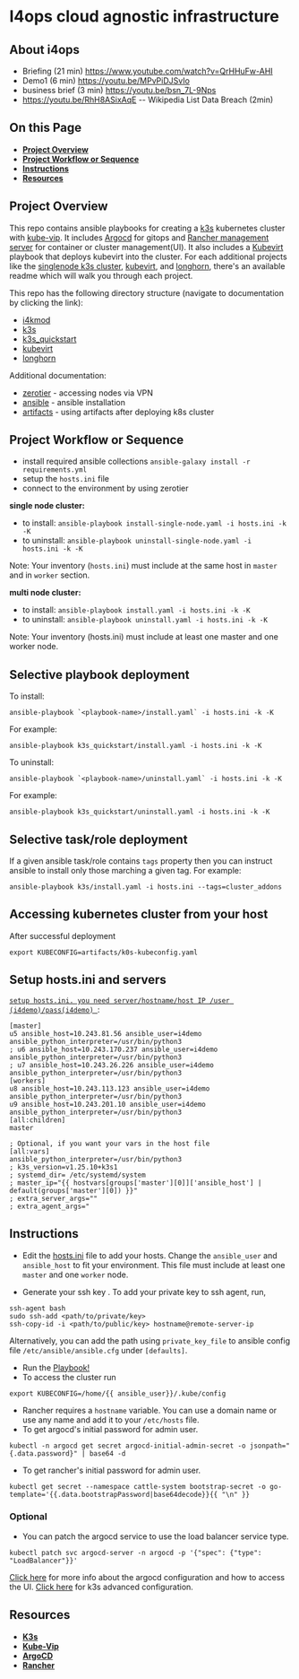 # I4ops cloud agnostic infrastructure

## About i4ops

- Briefing (21 min) https://www.youtube.com/watch?v=QrHHuFw-AHI
- Demo1 (6 min) https://youtu.be/MPvPiDJSvIo
- business brief (3 min) https://youtu.be/bsn_7L-9Nps
- https://youtu.be/RhH8ASixAqE -- Wikipedia List Data Breach (2min)

## On this Page
- [**Project Overview**](#project)
- [**Project Workflow or Sequence**](#flow)
- [**Instructions**](#instructions)
- [**Resources**](#res)

## Project Overview <a id='project'></a>
This repo contains ansible playbooks for creating a [k3s](https://docs.k3s.io/) kubernetes cluster with [kube-vip](https://kube-vip.io/docs/installation/). It includes [Argocd](https://argo-cd.readthedocs.io/en/stable/) for gitops and [Rancher management server](https://ranchermanager.docs.rancher.com/v2.5/pages-for-subheaders/install-upgrade-on-a-kubernetes-cluster) for container or cluster management(UI). It also includes a [Kubevirt](./kubevirt) playbook that deploys kubevirt into the cluster. For each additional projects like the [singlenode k3s cluster](https://github.com/hubbertsmith/anu-i4ops/blob/k3s/k3s_quickstart/README.md), [kubevirt](https://github.com/hubbertsmith/anu-i4ops/blob/k3s/kubevirt/README.md), and [longhorn](https://github.com/hubbertsmith/anu-i4ops/blob/k3s/longhorn/README.md), there's an available readme which will walk you through each project.

This repo has the following directory structure (navigate to documentation by clicking the link):

- [i4kmod](i4kmod/readme.md)
- [k3s](k3s/README.md)
- [k3s_quickstart](k3s_quickstart/README.md)
- [kubevirt](kubevirt/README.md)
- [longhorn](longhorn/README.md)

Additional documentation:
- [zerotier](docs/docs/zerotier.md) - accessing nodes via VPN
- [ansible](docs/ansible.md) - ansible installation
- [artifacts](docs/kubectl-access.md) - using artifacts after deploying k8s cluster

## Project Workflow or Sequence <a id='flow'></a>
- install required ansible collections `ansible-galaxy install -r requirements.yml`
- setup the `hosts.ini` file
- connect to the environment by using zerotier

**single node cluster:**
- to install: `ansible-playbook install-single-node.yaml -i hosts.ini -k -K`
- to uninstall: `ansible-playbook uninstall-single-node.yaml -i hosts.ini -k -K`

Note: Your inventory (`hosts.ini`) must include at the same host in `master` and in `worker` section.


**multi node cluster:**
- to install: `ansible-playbook install.yaml -i hosts.ini -k -K`
- to uninstall: `ansible-playbook uninstall.yaml -i hosts.ini -k -K`

Note: Your inventory (hosts.ini) must include at least one master and one worker node.

## Selective playbook deployment
To install:
```
ansible-playbook `<playbook-name>/install.yaml` -i hosts.ini -k -K
```

For example:
```
ansible-playbook k3s_quickstart/install.yaml -i hosts.ini -k -K
```

To uninstall:
```
ansible-playbook `<playbook-name>/uninstall.yaml` -i hosts.ini -k -K
```

For example:
```
ansible-playbook k3s_quickstart/uninstall.yaml -i hosts.ini -k -K
```

## Selective task/role deployment
If a given ansible task/role contains `tags` property then you can instruct ansible to install only those marching a given tag.
For example:
```
ansible-playbook k3s/install.yaml -i hosts.ini --tags=cluster_addons
```

## Accessing kubernetes cluster from your host
After successful deployment
```
export KUBECONFIG=artifacts/k0s-kubeconfig.yaml
```

## Setup hosts.ini and servers <a id='ip'></a>
[`setup hosts.ini. you need server/hostname/host IP /user (i4demo)/pass(i4demo) `](hosts.ini):
```ShellSession
[master]
u5 ansible_host=10.243.81.56 ansible_user=i4demo ansible_python_interpreter=/usr/bin/python3
; u6 ansible_host=10.243.170.237 ansible_user=i4demo ansible_python_interpreter=/usr/bin/python3
; u7 ansible_host=10.243.26.226 ansible_user=i4demo ansible_python_interpreter=/usr/bin/python3
[workers]
u8 ansible_host=10.243.113.123 ansible_user=i4demo ansible_python_interpreter=/usr/bin/python3
u9 ansible_host=10.243.201.10 ansible_user=i4demo ansible_python_interpreter=/usr/bin/python3
[all:children]
master

; Optional, if you want your vars in the host file
[all:vars]
ansible_python_interpreter=/usr/bin/python3
; k3s_version=v1.25.10+k3s1
; systemd_dir= /etc/systemd/system
; master_ip="{{ hostvars[groups['master'][0]]['ansible_host'] | default(groups['master'][0]) }}"
; extra_server_args=""
; extra_agent_args="
```
## Instructions <a id='instructions'></a>
- Edit the [hosts.ini](hosts.ini) file to add your hosts. Change the `ansible_user` and `ansible_host` to fit your environment. This file must include at least one `master` and one `worker` node.

- Generate your ssh key . To add your private key to ssh agent, run,
```ShellSession
ssh-agent bash
sudo ssh-add <path/to/private/key>
ssh-copy-id -i <path/to/public/key> hostname@remote-server-ip
```
Alternatively, you can add the path using `private_key_file` to ansible config file `/etc/ansible/ansible.cfg` under `[defaults]`.
- Run the [Playbook!](https://github.com/hubbertsmith/anu-i4ops/tree/k3s#included-playbooks-)
- To access the cluster run
``` ShellSession
export KUBECONFIG=/home/{{ ansible_user}}/.kube/config
```

- Rancher requires a `hostname` variable. You can use a domain name or use any name and add it to your `/etc/hosts` file.
- To get argocd's initial password for admin user.
```ShellSession
kubectl -n argocd get secret argocd-initial-admin-secret -o jsonpath="{.data.password}" | base64 -d
```

- To get rancher's initial password for admin user.
```ShellSession
kubectl get secret --namespace cattle-system bootstrap-secret -o go-template='{{.data.bootstrapPassword|base64decode}}{{ "\n" }}
```

### Optional
- You can patch the argocd service to use the load balancer service type.
```ShellSession
kubectl patch svc argocd-server -n argocd -p '{"spec": {"type": "LoadBalancer"}}'
```
[Click here](https://argo-cd.readthedocs.io/en/stable/getting_started/) for more info about the argocd configuration and how to access the UI.
[Click here](https://docs.k3s.io/advanced) for k3s advanced configuration.




## Resources <a id='res'></a>
- [**K3s**](https://docs.K3sproject.io/v1.23.6+K3s.2/)
- [**Kube-Vip**](https://kube-vip.io/docs/usage/k3s/)
- [**ArgoCD**](https://argo-cd.readthedocs.io/en/stable/)
-  [**Rancher**](https://ranchermanager.docs.rancher.com/v2.5/pages-for-subheaders/install-upgrade-on-a-kubernetes-cluster)
